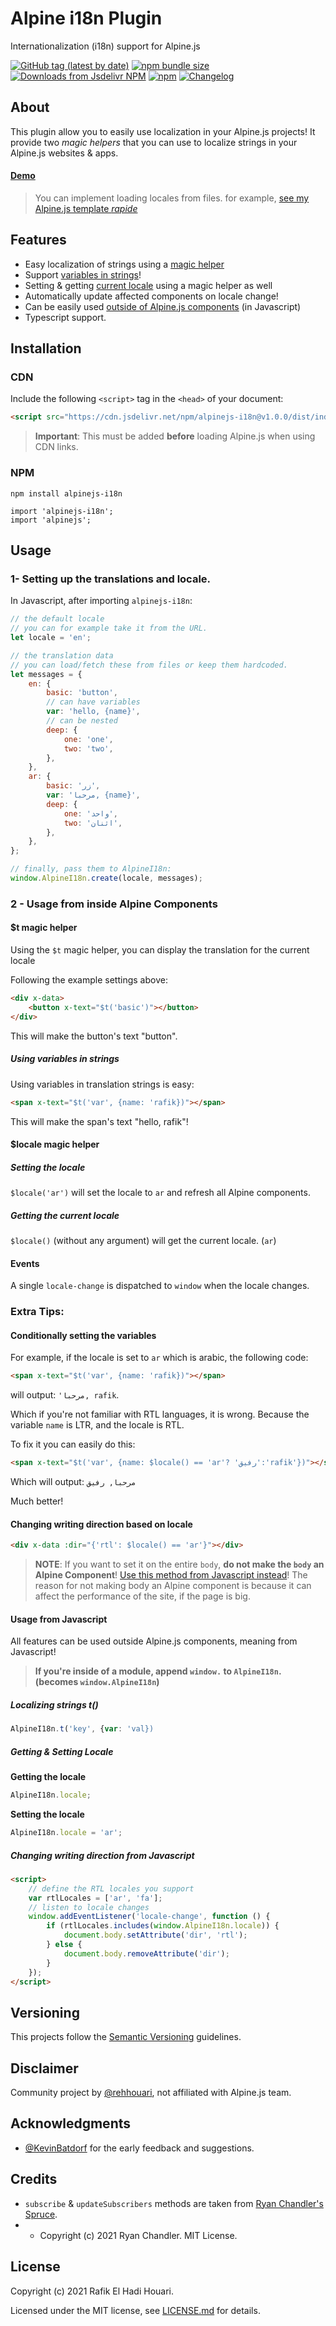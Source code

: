 # Alpine i18n Plugin

Internationalization (i18n) support for Alpine.js

[![GitHub tag (latest by date)](https://img.shields.io/github/v/tag/rehhouari/alpinejs-i18n)](https://github.com/rehhouari/alpinejs-i18n/tree/1.0.0)
[![npm bundle size](https://img.shields.io/bundlephobia/minzip/alpinejs-i18n)](https://bundlephobia.com/result?p=alpinejs-i18n@1.0.0)
[![Downloads from Jsdelivr NPM](https://img.shields.io/jsdelivr/npm/hm/alpinejs-i18n)](https://www.jsdelivr.com/package/npm/alpinejs-i18n)
[![npm](https://img.shields.io/npm/dm/alpinejs-i18n)](https://npmjs.com/package/alpinejs-i18n)
[![Changelog](https://img.shields.io/badge/change-log-log)](/CHANGELOG.md)

## About

This plugin allow you to easily use localization in your Alpine.js projects!
It provide two _magic helpers_ that you can use to localize strings in your Alpine.js websites & apps.

#### [Demo](https://alpinejs-i18n-example.vercel.app/)

> You can implement loading locales from files. for example, [see my Alpine.js template _rapide_](https://github.com/rehhouari/rapide)

## Features

-   Easy localization of strings using a [magic helper](#t-magic-helper)
-   Support [variables in strings](#using-variables-in-strings)!
-   Setting & getting [current locale](#locale-magic-helper) using a magic helper as well
-   Automatically update affected components on locale change!
-   Can be easily used [outside of Alpine.js components](#usage-from-javascript) (in Javascript)
-   Typescript support.

## Installation

### CDN

Include the following `<script>` tag in the `<head>` of your document:

```html
<script src="https://cdn.jsdelivr.net/npm/alpinejs-i18n@v1.0.0/dist/index.umd.js"></script>
```

> **Important**: This must be added **before** loading Alpine.js when using CDN links.

### NPM

```
npm install alpinejs-i18n
```

```
import 'alpinejs-i18n';
import 'alpinejs';
```

## Usage

### 1- Setting up the translations and locale.

In Javascript, after importing `alpinejs-i18n`:

```js
// the default locale
// you can for example take it from the URL.
let locale = 'en';

// the translation data
// you can load/fetch these from files or keep them hardcoded.
let messages = {
	en: {
		basic: 'button',
		// can have variables
		var: 'hello, {name}',
		// can be nested
		deep: {
			one: 'one',
			two: 'two',
		},
	},
	ar: {
		basic: 'زر',
		var: 'مرحبا, {name}',
		deep: {
			one: 'واحد',
			two: 'اثنان',
		},
	},
};

// finally, pass them to AlpineI18n:
window.AlpineI18n.create(locale, messages);
```

### 2 - Usage from inside Alpine Components

#### $t magic helper

Using the `$t` magic helper, you can display the translation for the current locale

Following the example settings above:

```html
<div x-data>
	<button x-text="$t('basic')"></button>
</div>
```

This will make the button's text "button".

##### Using variables in strings

Using variables in translation strings is easy:

```html
<span x-text="$t('var', {name: 'rafik})"></span>
```

This will make the span's text "hello, rafik"!

#### $locale magic helper

##### Setting the locale

`$locale('ar')` will set the locale to `ar` and refresh all Alpine components.

##### Getting the current locale

`$locale()` (without any argument) will get the current locale. (`ar`)

#### Events

A single `locale-change` is dispatched to `window` when the locale changes.

### Extra Tips:

#### Conditionally setting the variables

For example, if the locale is set to `ar` which is arabic, the following code:

```html
<span x-text="$t('var', {name: 'rafik})"></span>
```

will output: `'مرحبا, rafik`.

Which if you're not familiar with RTL languages, it is wrong. Because the variable `name` is LTR, and the locale is RTL.

To fix it you can easily do this:

```html
<span x-text="$t('var', {name: $locale() == 'ar'? 'رفيق':'rafik'})"></span>
```

Which will output: `مرحبا, رفيق`

Much better!

#### Changing writing direction based on locale

```html
<div x-data :dir="{'rtl': $locale() == 'ar'}"></div>
```

> **NOTE**: If you want to set it on the entire `body`, **do not make the `body` an Alpine Component**!
> [Use this method from Javascript instead](#Changing-writing-direction-from-Javascript)!
> The reason for not making body an Alpine component is because it can affect the performance of the site, if the page is big.

#### Usage from Javascript

All features can be used outside Alpine.js components, meaning from Javascript!

> **If you're inside of a module, append `window.` to `AlpineI18n`. (becomes `window.AlpineI18n`)**

##### Localizing strings t()

```js
AlpineI18n.t('key', {var: 'val})
```

##### Getting & Setting Locale

**Getting the locale**

```js
AlpineI18n.locale;
```

**Setting the locale**

```js
AlpineI18n.locale = 'ar';
```

##### Changing writing direction from Javascript

```html
<script>
	// define the RTL locales you support
	var rtlLocales = ['ar', 'fa'];
	// listen to locale changes
	window.addEventListener('locale-change', function () {
		if (rtlLocales.includes(window.AlpineI18n.locale)) {
			document.body.setAttribute('dir', 'rtl');
		} else {
			document.body.removeAttribute('dir');
		}
	});
</script>
```

## Versioning

This projects follow the [Semantic Versioning](https://semver.org/) guidelines.

## Disclaimer

Community project by [@rehhouari](https://github.com/rehhouari), not affiliated with Alpine.js team.

## Acknowledgments

-   [@KevinBatdorf](https://twitter.com/KevinBatdorf) for the early feedback and suggestions.

## Credits

-   `subscribe` & `updateSubscribers` methods are taken from [Ryan Chandler's](https://github.com/ryangjchandler) [Spruce](https://github.com/ryangjchandler/spruce).
-   -   Copyright (c) 2021 Ryan Chandler. MIT License.

## License

Copyright (c) 2021 Rafik El Hadi Houari.

Licensed under the MIT license, see [LICENSE.md](LICENSE.md) for details.
